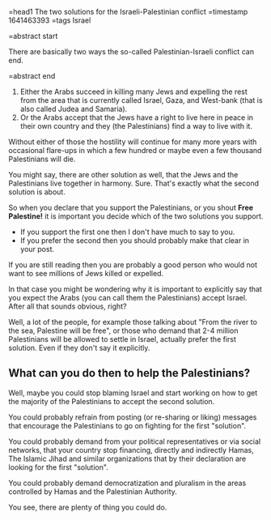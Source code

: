 =head1 The two solutions for the Israeli-Palestinian conflict
=timestamp 1641463393
=tags Israel

=abstract start

There are basically two ways the so-called Palestinian-Israeli conflict can end.

=abstract end

<ol>
<li>Either the Arabs succeed in killing many Jews and expelling the rest from the area that is currently called Israel, Gaza, and West-bank (that is also called Judea and Samaria).</li>
<li>Or the Arabs accept that the Jews have a right to live here in peace in their own country and they (the Palestinians) find a way to live with it.</li>
</ol>

Without either of those the hostility will continue for many more years with occasional flare-ups in which a few hundred or maybe even a few thousand Palestinians will die.

You might say, there are other solution as well, that the Jews and the Palestinians live together in harmony. Sure. That's exactly what the second solution is about.

So when you declare that you support the Palestinians, or you shout <b>Free Palestine!</b> it is important you decide which of the two solutions you support.

<ul>
<li>If you support the first one then I don't have much to say to you.</li>
<li>If you prefer the second then you should probably make that clear in your post.</li>
</ul>

If you are still reading then you are probably a good person who would not want to see millions of Jews killed or expelled.

In that case you might be wondering why it is important to explicitly say that you expect the Arabs (you can call them the Palestinians) accept Israel.
After all that sounds obvious, right?

Well, a lot of the people, for example those talking about "From the river to the sea, Palestine will be free", or those who
demand that 2-4 million Palestinians will be allowed to settle in Israel, actually prefer the first solution. Even if they don't say it explicitly.

<h2>What can you do then to help the Palestinians?</h2>

Well, maybe you could stop blaming Israel and start working on how to get the majority of the Palestinians to accept the second solution.

You could probably refrain from posting (or re-sharing or liking) messages that encourage the Palestinians to go on fighting for the first "solution".

You could probably demand from your political representatives or via social networks, that your country stop financing, directly and indirectly Hamas,
The Islamic Jihad and similar organizations that by their declaration are looking for the first "solution".

You could probably demand democratization and pluralism in the areas controlled by Hamas and the Palestinian Authority.

You see, there are plenty of thing you could do.


